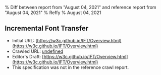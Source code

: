 % Diff between report from "August 04, 2021" and reference report from "August 04, 2021"
% Reffy
% August 04, 2021

## Incremental Font Transfer

- Initial URL: [https://w3c.github.io/IFT/Overview.html](https://w3c.github.io/IFT/Overview.html)
- Crawled URL: [undefined](undefined)
- Editor's Draft: [https://w3c.github.io/IFT/Overview.html](https://w3c.github.io/IFT/Overview.html)
- This specification was not in the reference crawl report.


